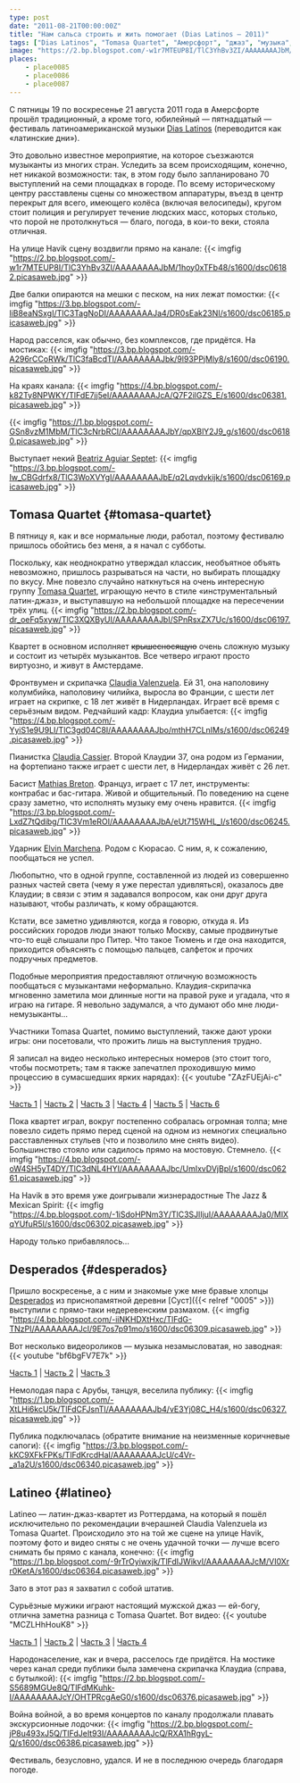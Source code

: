 ```yaml
---
type: post
date: "2011-08-21T00:00:00Z"
title: "Нам сальса строить и жить помогает (Dias Latinos — 2011)"
tags: ["Dias Latinos", "Tomasa Quartet", "Амерсфорт", "джаз", "музыка", "Нидерланды"]
image: "https://2.bp.blogspot.com/-w1r7MTEUP8I/TlC3YhBv3ZI/AAAAAAAAJbM/1hoy0xTFb48/s1600/dsc06182.picasaweb.jpg"
places:
    - place0085
    - place0086
    - place0087
---
```


С пятницы 19 по воскресенье 21 августа 2011 года в Амерсфорте прошёл традиционный, а кроме того, юбилейный — пятнадцатый — фестиваль латиноамериканской музыки [Dias Latinos](http://www.diaslatinos.nl/) (переводится как «латинские дни»).

<!--more-->

Это довольно известное мероприятие, на которое съезжаются музыканты из многих стран. Уследить за всем происходящим, конечно, нет никакой возможности: так, в этом году было запланировано 70 выступлений на семи площадках в городе. По всему историческому центру расставлены сцены со множеством аппаратуры, въезд в центр перекрыт для всего, имеющего колёса (включая велосипеды), кругом стоит полиция и регулирует течение людских масс, которых столько, что порой не протолкнуться — благо, погода, в кои-то веки, стояла отличная.

На улице Havik сцену воздвигли прямо на канале:
{{< imgfig "https://2.bp.blogspot.com/-w1r7MTEUP8I/TlC3YhBv3ZI/AAAAAAAAJbM/1hoy0xTFb48/s1600/dsc06182.picasaweb.jpg" >}}

Две балки опираются на мешки с песком, на них лежат помостки:
{{< imgfig "https://3.bp.blogspot.com/-liB8eaNSxgI/TlC3TagNoDI/AAAAAAAAJa4/DR0sEak23NI/s1600/dsc06185.picasaweb.jpg" >}}

Народ расселся, как обычно, без комплексов, где придётся. На мостиках:
{{< imgfig "https://3.bp.blogspot.com/-A296rCCoRWk/TlC3faBcdTI/AAAAAAAAJbk/9l93PPjMly8/s1600/dsc06190.picasaweb.jpg" >}}

На краях канала:
{{< imgfig "https://4.bp.blogspot.com/-k82Ty8NPWKY/TlFdE7jj5eI/AAAAAAAAJcA/Q7F2ilGZS_E/s1600/dsc06381.picasaweb.jpg" >}}

{{< imgfig "https://1.bp.blogspot.com/-GSn8vzM1MbM/TlC3cNrbRCI/AAAAAAAAJbY/qpXBlY2J9_g/s1600/dsc06180.picasaweb.jpg" >}}

Выступает некий [Beatriz Aguiar Septet](http://www.beatrizaguiar.com/):
{{< imgfig "https://3.bp.blogspot.com/-Iw_CBGdrfx8/TlC3WoXVYgI/AAAAAAAAJbE/q2Lqvdvkijk/s1600/dsc06169.picasaweb.jpg" >}}

## Tomasa Quartet {#tomasa-quartet}

В пятницу я, как и все нормальные люди, работал, поэтому фестивалю пришлось обойтись без меня, а я начал с субботы.

Поскольку, как неоднократно утверждал классик, необъятное объять невозможно, пришлось разрываться на части, но выбирать площадку по вкусу. Мне повезло случайно наткнуться на очень интересную группу [Tomasa Quartet](http://www.tomasaquartet.com/), играющую нечто в стиле «инструментальный латин-джаз», и выступавшую на небольшой площадке на пересечении трёх улиц.
{{< imgfig "https://2.bp.blogspot.com/-dr_oeFq5xyw/TlC3XQXByUI/AAAAAAAAJbI/SPnRsxZX7Uc/s1600/dsc06197.picasaweb.jpg" >}}

Квартет в основном исполняет ~~крышесносящую~~ очень сложную музыку и состоит из четырёх музыкантов. Все четверо играют просто виртуозно, и живут в Амстердаме.

Фронтвумен и скрипачка [Claudia Valenzuela](http://www.myspace.com/claudiavalenzuela). Ей 31, она наполовину колумбийка, наполовину чилийка, выросла во Франции, с шести лет играет на скрипке, с 18 лет живёт в Нидерландах. Играет всё время с серьёзным видом. Редчайший кадр: Клаудиа улыбается:
{{< imgfig "https://4.bp.blogspot.com/-YyiS1e9U9LI/TlC3gd04C8I/AAAAAAAAJbo/mthH7CLnIMs/s1600/dsc06249.picasaweb.jpg" >}}

Пианистка [Claudia Cassier](http://claudiacassier.com/). Второй Клаудии 37, она родом из Германии, на фортепиано также играет с шести лет, в Нидерландах живёт с 26 лет.

Басист [Mathias Breton](http://www.myspace.com/mathiasbreton). Француз, играет с 17 лет, инструменты: контрабас и бас-гитара. Живой и общительный. По поведению на сцене сразу заметно, что исполнять музыку ему очень нравится.
{{< imgfig "https://3.bp.blogspot.com/-LxdZ7tQdibg/TlC3Vm1eROI/AAAAAAAAJbA/eUt715WHL_I/s1600/dsc06245.picasaweb.jpg" >}}

Ударник [Elvin Marchena](http://www.myspace.com/elvinmarchena). Родом с Кюрасао. С ним, я, к сожалению, пообщаться не успел.

Любопытно, что в одной группе, составленной из людей из совершенно разных частей света (чему я уже перестал удивляться), оказалось две Клаудии; в связи с этим я задавался вопросом, как они друг друга называют, чтобы различать, к кому обращаются.

Кстати, все заметно удивляются, когда я говорю, откуда я. Из российских городов люди знают только Москву, самые продвинутые что-то ещё слышали про Питер. Что такое Тюмень и где она находится, приходится объяснять с помощью пальцев, салфеток и прочих подручных предметов.

Подобные мероприятия предоставляют отличную возможность пообщаться с музыкантами неформально. Клаудия-скрипачка мгновенно заметила мои длинные ногти на правой руке и угадала, что я играю на гитаре. Я невольно задумался, а что думают обо мне люди-немузыканты…

Участники Tomasa Quartet, помимо выступлений, также дают уроки игры: они посетовали, что прожить лишь на выступления трудно.

Я записал на видео несколько интересных номеров (это стоит того, чтобы посмотреть; там я также запечатлел проходившую мимо процессию в сумасшедших ярких нарядах):
{{< youtube "ZAzFUEjAi-c" >}}

[Часть 1](http://www.youtube.com/watch?v=ZAzFUEjAi-c) | [Часть 2](http://www.youtube.com/watch?v=7RRzuBoPOOc) | [Часть 3](http://www.youtube.com/watch?v=Uf0k1XrPLhw) | [Часть 4](http://www.youtube.com/watch?v=PtNQ3ZCjsek) | [Часть 5](http://www.youtube.com/watch?v=Rc4p13b2RM8) | [Часть 6](http://www.youtube.com/watch?v=qAtkOrgQXn8)

Пока квартет играл, вокруг постепенно собралась огромная толпа; мне повезло сидеть прямо перед сценой на одном из немногих специально расставленных стульев (что и позволило мне снять видео). Большинство стояло или садилось прямо на мостовую. Стемнело.
{{< imgfig "https://4.bp.blogspot.com/-oW4SH5yT4DY/TlC3dNL4HYI/AAAAAAAAJbc/UmIxvDVjBpI/s1600/dsc06261.picasaweb.jpg" >}}

На Havik в это время уже доигрывали жизнерадостные The Jazz & Mexican Spirit:
{{< imgfig "https://4.bp.blogspot.com/-1iSdoHPNm3Y/TlC3SJlIjuI/AAAAAAAAJa0/MlXqYUfuR5I/s1600/dsc06302.picasaweb.jpg" >}}

Народу только прибавлялось…

## Desperados {#desperados}

Пришло воскресенье, а с ним и знакомые уже мне бравые хлопцы [Desperados](http://www.desperados-music.com/) из приснопамятной деревни [Суст]({{< relref "0005" >}}) выступили с прямо-таки недеревенским размахом.
{{< imgfig "https://4.bp.blogspot.com/-iiNKHDXtHxc/TlFdG-TNzPI/AAAAAAAAJcI/9E7os7p91mo/s1600/dsc06309.picasaweb.jpg" >}}

Вот несколько видеороликов — музыка незамысловатая, но заводная:
{{< youtube "bf6bgFV7E7k" >}}

[Часть 1](http://www.youtube.com/watch?v=bf6bgFV7E7k) | [Часть 2](http://www.youtube.com/watch?v=7SBBRZpuJy8) | [Часть 3](http://www.youtube.com/watch?v=bIvqUf6o6aQ)

Немолодая пара с Арубы, танцуя, веселила публику:
{{< imgfig "https://1.bp.blogspot.com/-XtLHi6kcU5k/TlFdCFJsnTI/AAAAAAAAJb4/vE3Yj08C_H4/s1600/dsc06327.picasaweb.jpg" >}}

Публика подключалась (обратите внимание на неизменные коричневые сапоги):
{{< imgfig "https://3.bp.blogspot.com/-kKC9XFkFPKs/TlFdKrcdHaI/AAAAAAAAJcU/c4Vr-_a1a2U/s1600/dsc06340.picasaweb.jpg" >}}

## Latineo {#latineo}

Latineo — латин-джаз-квартет из Роттердама, на который я пошёл исключительно по рекомендации вчерашней Claudia Valenzuela из Tomasa Quartet. Происходило это на той же сцене на улице Havik, поэтому фото и видео сняты с не очень удачной точки — лучше всего снимать бы прямо с канала, конечно:
{{< imgfig "https://1.bp.blogspot.com/-9rTrOyiwxjk/TlFdIJWikvI/AAAAAAAAJcM/VI0Xrr0KetA/s1600/dsc06364.picasaweb.jpg" >}}

Зато в этот раз я захватил с собой штатив.

Сурьёзные мужики играют настоящий мужской джаз — ей-богу, отлична заметна разница с Tomasa Quartet. Вот видео:
{{< youtube "MCZLHhHouK8" >}}

[Часть 1](http://www.youtube.com/watch?v=MCZLHhHouK8) | [Часть 2](http://www.youtube.com/watch?v=ox_D6TT4Tp8) | [Часть 3](http://www.youtube.com/watch?v=pBkwuU0TfxY) | [Часть 4](http://www.youtube.com/watch?v=EQ6W7ZTioXs)

Народонаселение, как и вчера, расселось где придётся. На мостике через канал среди публики была замечена скрипачка Клаудиа (справа, с бутылкой):
{{< imgfig "https://2.bp.blogspot.com/-S5689MGUe8Q/TlFdMKuhk-I/AAAAAAAAJcY/OHTPRcgAeG0/s1600/dsc06376.picasaweb.jpg" >}}

Война войной, а во время концертов по каналу продолжали плавать экскурсионные лодочки:
{{< imgfig "https://2.bp.blogspot.com/-jP8u493xJ5Q/TlFdJeIt93I/AAAAAAAAJcQ/RXA1hRgyL-Q/s1600/dsc06386.picasaweb.jpg" >}}

Фестиваль, безусловно, удался. И не в последнюю очередь благодаря погоде.
